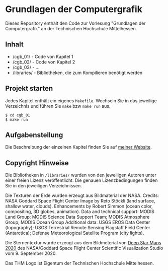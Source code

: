 # Grundlagen der Computergrafik

Dieses Repository enthält den Code zur Vorlesung "Grundlagen der Computergrafik" an der Technischen Hochschule Mittelhessen.

## Inhalt

- /cgb_01/ - Code von Kapitel 1
- /cgb_02/ - Code von Kapitel 2
- /cgb_03/ - ...
- /libraries/ - Bibliotheken, die zum Kompilieren benötigt werden


## Projekt starten

Jedes Kapitel enthält ein eigenes `Makefile`. Wechseln Sie in das jeweilige Verzeichnis und führen Sie `make` bzw `make run` aus.

```
$ cd cgb_01
$ make run
```


## Aufgabenstellung

Die Beschreibung der einzelnen Kapitel finden Sie auf [meiner Website](https://www.tobias-reimann.com/thm/grundlagen-der-computergrafik/).


## Copyright Hinweise

Die Bibliotheken in `/libraries/` wurden von den jeweiligen Autoren unter einer freien Lizenz veröffentlicht. Die genauen Lizenzbedingungen finden Sie in den jeweiligen Verzeichnissen.

Die Texturen der Erde wurden erzeugt aus Bildmaterial der NASA. Credits: NASA Goddard Space Flight Center Image by Reto Stöckli (land surface, shallow water, clouds). Enhancements by Robert Simmon (ocean color, compositing, 3D globes, animation). Data and technical support: MODIS Land Group; MODIS Science Data Support Team; MODIS Atmosphere Group; MODIS Ocean Group Additional data: USGS EROS Data Center (topography); USGS Terrestrial Remote Sensing Flagstaff Field Center (Antarctica); Defense Meteorological Satellite Program (city lights).

Die Sternentextur wurde erzeugt aus dem Bildmeterial von [Deep Star Maps 2020](https://svs.gsfc.nasa.gov/4851) des NASA/Goddard Space Flight Center Scientific Visualization Studio vom 9. September 2020.

Das THM Logo ist Eigentum der Technischen Hochschule Mittelhessen.